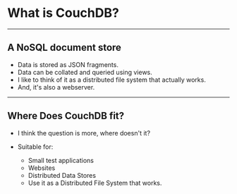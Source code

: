 # What is CouchDB?

---

## A NoSQL document store

- Data is stored as JSON fragments.
- Data can be collated and queried using views.
- I like to think of it as a distributed file system that actually works.
- And, it's also a webserver.

---

## Where Does CouchDB fit?

- I think the question is more, where doesn't it?

- Suitable for:

    - Small test applications
    - Websites
    - Distributed Data Stores
    - Use it as a Distributed File System that works.